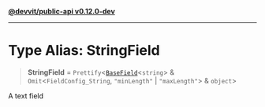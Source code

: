 [**@devvit/public-api v0.12.0-dev**](../README.md)

---

# Type Alias: StringField

> **StringField** = `Prettify`\<[`BaseField`](BaseField.md)\<`string`\> & `Omit`\<`FieldConfig_String`, `"minLength"` \| `"maxLength"`\> & `object`\>

A text field
